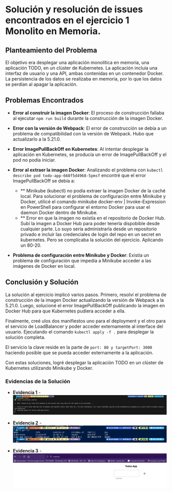 # Solución y resolución de issues encontrados en el ejercicio 1 Monolito en Memoria.

## Planteamiento del Problema

El objetivo era desplegar una aplicación monolítica en memoria, una aplicación TODO, en un clúster de Kubernetes. La aplicación incluía una interfaz de usuario y una API, ambas contenidas en un contenedor Docker. La persistencia de los datos se realizaba en memoria, por lo que los datos se perdían al apagar la aplicación.

## Problemas Encontrados

- **Error al construir la imagen Docker**: El proceso de construcción fallaba al ejecutar `npm run build` durante la construcción de la imagen Docker.
- **Error con la versión de Webpack**: El error de construcción se debía a un problema de compatibilidad con la versión de Webpack. Hubo que actualizarlo a la 5.21.0.
- **Error ImagePullBackOff en Kubernetes**: Al intentar desplegar la aplicación en Kubernetes, se producía un error de ImagePullBackOff y el pod no podía iniciar.
- **Error al extraer la imagen Docker**: Analizando el problema con `kubectl describe pod todo-app-668f5d4968-5pmsf` encontré que el error ImagePullBackOff se debía a:

   - ** Minikube (kubectl) no podía extraer la imagen Docker de la caché local. Para solucionar el problema de configuración entre Minikube y Docker, utilicé el comando minikube docker-env | Invoke-Expression en PowerShell para configurar el entorno Docker para usar el daemon Docker dentro de Minikube.
   - ** Error en que la imagen no existía en el repositorio de Docker Hub. Subí la imagen a Docker Hub para poder tenerla dispobible desde cualquier parte. Lo suyo sería administrarla desde un repositorio privado e incluir las credenciales de login del repo en un secret en kubernetes. Pero se complicaba la solución del ejercicio. Aplicando un 80-20.

- **Problema de configuración entre Minikube y Docker**: Existía un problema de configuración que impedía a Minikube acceder a las imágenes de Docker en local.

## Conclusión y Solución

La solución al ejercicio implicó varios pasos. Primero, resolví el problema de construcción de la imagen Docker actualizando la versión de Webpack a la 5.21.0. Luego, solucioné el error ImagePullBackOff publicando la imagen en Docker Hub para que Kubernetes pudiera acceder a ella. 

Finalmente, creé ulos dos manifiestos uno para el deployment y el otro para el servicio de LoadBalancer y poder acceder externamente al interface del usuario. Ejecutando el comando `kubectl apply -f .` para desplegar la solución completa.

El servicio la clave reside en la parte de ` port: 80 y targetPort: 3000 ` haciendo posible que se pueda acceder externamente a la aplicación.

Con estas soluciones, logré desplegar la aplicación TODO en un clúster de Kubernetes utilizando Minikube y Docker.

### Evidencias de la Solución

- **Evidencia 1** - ![Figura 1](./Assets/Starting_tunnel_evidence.jpg)

- **Evidencia 2** - ![Figura 2](./Assets/LoadBalancer_evidence.jpg)

- **Evidencia 3** - ![Figura 3](./Assets/localhost_evidence.jpg)



